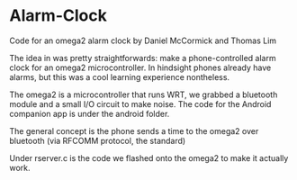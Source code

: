 # Alarm-Clock
Code for an omega2 alarm clock by Daniel McCormick and Thomas Lim

The idea in was pretty straightforwards: make a phone-controlled alarm clock for an omega2 microcontroller. In hindsight phones already have alarms, but this was a cool learning experience nontheless.

The omega2 is a microcontroller that runs WRT, we grabbed a bluetooth module and a small I/O circuit to make noise. The code for the Android companion app is under the android folder. 

The general concept is the phone sends a time to the omega2 over bluetooth (via RFCOMM protocol, the standard) 

Under rserver.c is the code we flashed onto the omega2 to make it actually work. 
